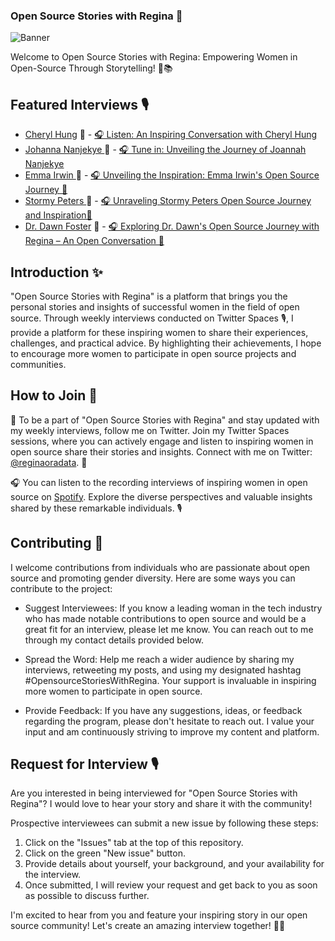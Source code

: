### Open Source Stories with Regina 🌟

![Banner](<Banner for OSS withregina.png>)


Welcome to Open Source Stories with Regina: Empowering Women in Open-Source Through Storytelling! 💪📚

## Featured Interviews 🎙️

- [Cheryl Hung](https://www.oicheryl.com/about/) 👩 - [🎧 Listen: An Inspiring Conversation with Cheryl Hung](https://podcasters.spotify.com/pod/pod/show/reginankenchor/episodes/An-Interview-with-Cheryl-Hung-Episode-1-e2421ud)
- [Johanna Nanjekye ](https://twitter.com/Captain_Joannah)  👩 - [🎧 Tune in: Unveiling the Journey of Joannah Nanjekye](https://podcasters.spotify.com/pod/show/reginankenchor/episodes/An-Interview-with-Joannah-Nanjekye-Episode-2-e24p9bq/a-a57pjj)
- [Emma Irwin ](https://www.linkedin.com/in/emmamirwin/)  👩 - [🎧 Unveiling the Inspiration: Emma Irwin's Open Source Journey 🚀](https://spotifyanchor-web.app.link/e/93YQBC3koAb)
- [Stormy Peters ](https://www.linkedin.com/in/stormy/)  👩 - [🎧 Unraveling Stormy Peters Open Source Journey and Inspiration🚀](https://podcasters.spotify.com/pod/show/reginankenchor/episodes/Unraveling-Stormy-Peters-Open-Source-Journey-and-Inspiration--Episode-4-e26vv2b)
- [Dr. Dawn Foster](https://twitter.com/geekygirldawn)  👩 - [🎧 Exploring Dr. Dawn's Open Source Journey with Regina – An Open Conversation 🚀](https://podcasters.spotify.com/pod/show/reginankenchor/episodes/Exploring-Dr--Dawns-Open-Source-Journey-with-Regina--An-Open-Conversation-e28e1n6)


## Introduction ✨

"Open Source Stories with Regina" is a platform that brings you the personal stories and insights of successful women in the field of open source. Through weekly interviews conducted on Twitter Spaces 🎙️, I provide a platform for these inspiring women to share their experiences, challenges, and practical advice. By highlighting their achievements, I hope to encourage more women to participate in open source projects and communities.

## How to Join 🌟

🌟 To be a part of "Open Source Stories with Regina" and stay updated with my weekly interviews, follow me on Twitter. Join my Twitter Spaces sessions, where you can actively engage and listen to inspiring women in open source share their stories and insights. Connect with me on Twitter: [@reginaoradata](https://twitter.com/reginankenchor). 🚀

🎧 You can listen to the recording interviews of inspiring women in open source on [Spotify](https://open.spotify.com/show/4d1B05CZmkX1KHgH5qEaEM). Explore the diverse perspectives and valuable insights shared by these remarkable individuals. 🎙️

## Contributing 🚀

I welcome contributions from individuals who are passionate about open source and promoting gender diversity. Here are some ways you can contribute to the project:

-  Suggest Interviewees: If you know a leading woman in the tech industry who has made notable contributions to open source and would be a great fit for an interview, please let me know. You can reach out to me through my contact details provided below.

- Spread the Word: Help me reach a wider audience by sharing my interviews, retweeting my posts, and using my designated hashtag #OpensourceStoriesWithRegina. Your support is invaluable in inspiring more women to participate in open source.

- Provide Feedback: If you have any suggestions, ideas, or feedback regarding the program, please don't hesitate to reach out. I value your input and am continuously striving to improve my content and platform.

## Request for Interview 🎙️

Are you interested in being interviewed for "Open Source Stories with Regina"? I would love to hear your story and share it with the community!

Prospective interviewees can submit a new issue by following these steps:

1. Click on the "Issues" tab at the top of this repository.
2. Click on the green "New issue" button.
3. Provide details about yourself, your background, and your availability for the interview.
4. Once submitted, I will review your request and get back to you as soon as possible to discuss further.

I'm excited to hear from you and feature your inspiring story in our open source community! Let's create an amazing interview together! 💪🌟



  









